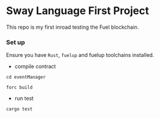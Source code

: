 # Sway Language First Project

This repo is my first inroad testing the Fuel blockchain.

### Set up

Ensure you have `Rust`, `fuelup` and fuelup toolchains installed.

- compile contract

`cd eventManager`

`forc build`

- run test

`cargo test`
